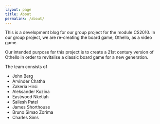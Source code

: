 ```yaml
---
layout: page
title: About
permalink: /about/
---
```


This is a development blog for our group project for the module CS2010. In our group project, we are re-creating the board game, Othello, as a video game.

Our intended purpose for this project is to create a 21st century version of Othello in order to revitalise a classic board game for a new generation.

The team consists of
- John Berg
- Arvinder Chatha
- Zakeria Hirsi
- Aleksander Kozina
- Eastwood Nketiah
- Sailesh Patel
- James Shorthouse
- Bruno Simao Zorima
- Charles Sims
